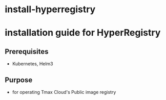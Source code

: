 # install-hyperregistry

# installation guide for HyperRegistry

## Prerequisites
* Kubernetes, Helm3

## Purpose
* for operating Tmax Cloud's Public image registry

## 
